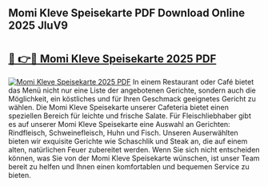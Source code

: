 ## Momi Kleve Speisekarte PDF Download Online 2025 JluV9

# <h2><a href="http://gc65b33.nevu.top/?p=Momi+Kleve+Speisekarte">🔗 👉🔴 Momi Kleve Speisekarte 2025 PDF</a></h2>

[![Momi Kleve Speisekarte 2025 PDF](https://i.imgur.com/dBaPXMq.png)](http://gc65b33.nevu.top/?p=Momi+Kleve+Speisekarte)
In einem Restaurant oder Café bietet das Menü nicht nur eine Liste der angebotenen Gerichte, sondern auch die Möglichkeit, ein köstliches und für Ihren Geschmack geeignetes Gericht zu wählen. Die Momi Kleve Speisekarte unserer Cafeteria bietet einen speziellen Bereich für leichte und frische Salate. Für Fleischliebhaber gibt es auf unserer Momi Kleve Speisekarte eine Auswahl an Gerichten: Rindfleisch, Schweinefleisch, Huhn und Fisch. Unseren Auserwählten bieten wir exquisite Gerichte wie Schaschlik und Steak an, die auf einem alten, natürlichen Feuer zubereitet werden. Wenn Sie sich nicht entscheiden können, was Sie von der Momi Kleve Speisekarte wünschen, ist unser Team bereit zu helfen und Ihnen einen komfortablen und bequemen Service zu bieten.
